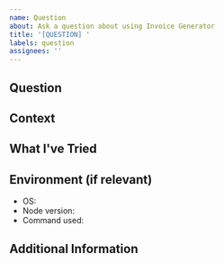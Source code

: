 ```yaml
---
name: Question
about: Ask a question about using Invoice Generator
title: '[QUESTION] '
labels: question
assignees: ''
---
```


## Question

<!-- Ask your question here -->

## Context

<!-- Provide any relevant context about what you're trying to do -->

## What I've Tried

<!-- If applicable, describe what you've already tried -->

## Environment (if relevant)

- OS:
- Node version:
- Command used:

## Additional Information

<!-- Any other information that might be helpful -->
